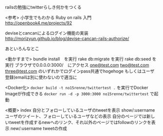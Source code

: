 railsの勉強にtwitterらしき何かをつくる

<参考>
小学生でもわかる Ruby on rails 入門
http://openbook4.me/projects/92

deviseとcancanによるログイン機能の実装
http://morizyun.github.io/blog/devise-cancan-rails-authorize/

あといろんなとこ

<動かすまで>
bundle install　を実行
rake db:migrate を実行
rake db:seed を実行
ブラウザで0.0.0.0:3000/　にアクセス
one@test.com
two@test.com
three@test.com
のいずれかでログインpass共通でhogehoge
もしくはユーザ登録(emailは別に使わないので適当に


<Docker化>
`docker build -t no15renne/twittertest .` を実行でDocker Imageが作成できる
`docker run -d -p 3000:3000 no15renne/twittertest` で起動

<概要>
index
	自分とフォローしているユーザのtweetを表示
show/:username
	ユーザのツイート、フォローしているユーザなどの表示
	自分のページでは新しいtweetを作成するnewへのリンク、それ以外のページではfollowのリンクを表示
new/:username
	tweetの作成
